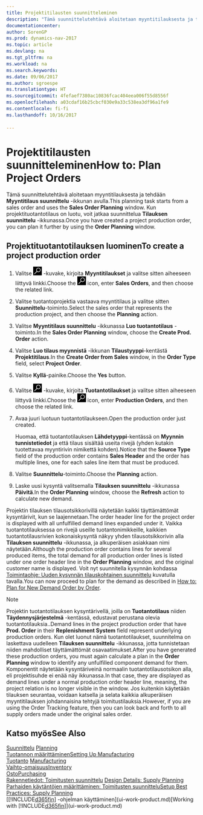 ```yaml
---
title: Projektitilausten suunnitteleminen
description: "Tämä suunnittelutehtävä aloitetaan myyntitilauksesta ja tehdään **Myyntitilaus suunnittelu** -ikkunan avulla. Kun projektituotantotilaus on luotu, voit jatkaa suunnittelua **Tilauksen suunnittelu** -ikkunassa."
documentationcenter: 
author: SorenGP
ms.prod: dynamics-nav-2017
ms.topic: article
ms.devlang: na
ms.tgt_pltfrm: na
ms.workload: na
ms.search.keywords: 
ms.date: 09/06/2017
ms.author: sgroespe
ms.translationtype: HT
ms.sourcegitcommit: 4fefaef7380ac10836fcac404eea006f55d8556f
ms.openlocfilehash: a03cdaf16b25cbcf030e9a33c538ea3df96a1fe9
ms.contentlocale: fi-fi
ms.lasthandoff: 10/16/2017

---
```

# <a name="how-to-plan-project-orders"></a><span data-ttu-id="5ef15-104">Projektitilausten suunnitteleminen</span><span class="sxs-lookup"><span data-stu-id="5ef15-104">How to: Plan Project Orders</span></span>
<span data-ttu-id="5ef15-105">Tämä suunnittelutehtävä aloitetaan myyntitilauksesta ja tehdään **Myyntitilaus suunnittelu** -ikkunan avulla.</span><span class="sxs-lookup"><span data-stu-id="5ef15-105">This planning task starts from a sales order and uses the **Sales Order Planning** window.</span></span> <span data-ttu-id="5ef15-106">Kun projektituotantotilaus on luotu, voit jatkaa suunnittelua **Tilauksen suunnittelu** -ikkunassa.</span><span class="sxs-lookup"><span data-stu-id="5ef15-106">Once you have created a project production order, you can plan it further by using the **Order Planning** window.</span></span>  

## <a name="to-create-a-project-production-order"></a><span data-ttu-id="5ef15-107">Projektituotantotilauksen luominen</span><span class="sxs-lookup"><span data-stu-id="5ef15-107">To create a project production order</span></span>  

1.  <span data-ttu-id="5ef15-108">Valitse ![Etsi sivu tai raportti](media/ui-search/search_small.png "Etsi sivu tai raportti -kuvake") -kuvake, kirjoita **Myyntitilaukset** ja valitse sitten aiheeseen liittyvä linkki.</span><span class="sxs-lookup"><span data-stu-id="5ef15-108">Choose the ![Search for Page or Report](media/ui-search/search_small.png "Search for Page or Report icon") icon, enter **Sales Orders**, and then choose the related link.</span></span>  
2.  <span data-ttu-id="5ef15-109">Valitse tuotantoprojektia vastaava myyntitilaus ja valitse sitten **Suunnittelu**-toiminto.</span><span class="sxs-lookup"><span data-stu-id="5ef15-109">Select the sales order that represents the production project, and then choose the **Planning** action.</span></span>  
4.  <span data-ttu-id="5ef15-110">Valitse **Myyntitilaus suunnittelu** -ikkunassa **Luo tuotantotilaus** -toiminto.</span><span class="sxs-lookup"><span data-stu-id="5ef15-110">In the **Sales Order Planning** window, choose  the **Create Prod. Order** action.</span></span>  
5.  <span data-ttu-id="5ef15-111">Valitse **Luo tilaus myynnistä** -ikkunan **Tilaustyyppi**-kentästä **Projektitilaus**.</span><span class="sxs-lookup"><span data-stu-id="5ef15-111">In the **Create Order from Sales** window, in the **Order Type** field, select **Project Order**.</span></span>  
6.  <span data-ttu-id="5ef15-112">Valitse **Kyllä**-painike.</span><span class="sxs-lookup"><span data-stu-id="5ef15-112">Choose the **Yes** button.</span></span>  
7.  <span data-ttu-id="5ef15-113">Valitse ![Etsi sivu tai raportti](media/ui-search/search_small.png "Etsi sivu tai raportti -kuvake") -kuvake, kirjoita **Tuotantotilaukset** ja valitse sitten aiheeseen liittyvä linkki.</span><span class="sxs-lookup"><span data-stu-id="5ef15-113">Choose the ![Search for Page or Report](media/ui-search/search_small.png "Search for Page or Report icon") icon, enter **Production Orders**, and then choose the related link.</span></span>
8. <span data-ttu-id="5ef15-114">Avaa juuri luotuun tuotantotilaukseen.</span><span class="sxs-lookup"><span data-stu-id="5ef15-114">Open the production order just created.</span></span>  

    <span data-ttu-id="5ef15-115">Huomaa, että tuotantotilauksen **Lähdetyyppi**-kentässä on **Myynnin tunnistetiedot** ja että tilaus sisältää useita rivejä (yhden kutakin tuotettavaa myyntirivin nimikettä kohden).</span><span class="sxs-lookup"><span data-stu-id="5ef15-115">Notice that the **Source Type** field of the production order contains **Sales Header** and the order has multiple lines, one for each sales line item that must be produced.</span></span>  
9. <span data-ttu-id="5ef15-116">Valitse **Suunnittelu**-toiminto.</span><span class="sxs-lookup"><span data-stu-id="5ef15-116">Choose the **Planning** action.</span></span>
10. <span data-ttu-id="5ef15-117">Laske uusi kysyntä valitsemalla **Tilauksen suunnittelu** -ikkunassa **Päivitä**.</span><span class="sxs-lookup"><span data-stu-id="5ef15-117">In the **Order Planning** window, choose the **Refresh** action to calculate new demand.</span></span>  

<span data-ttu-id="5ef15-118">Projektin tilauksen tilausotsikkorivillä näytetään kaikki täyttämättömät kysyntärivit, kun se laajennetaan.</span><span class="sxs-lookup"><span data-stu-id="5ef15-118">The order header line for the project order is displayed with all unfulfilled demand lines expanded under it.</span></span> <span data-ttu-id="5ef15-119">Vaikka tuotantotilauksessa on rivejä useille tuotantonimikkeille, kaikkien tuotantotilausrivien kokonaiskysyntä näkyy yhden tilausotsikkorivin alla **Tilauksen suunnittelu** -ikkunassa, ja alkuperäisen asiakkaan nimi näytetään.</span><span class="sxs-lookup"><span data-stu-id="5ef15-119">Although the production order contains lines for several produced items, the total demand for all production order lines is listed under one order header line in the **Order Planning** window, and the original customer name is displayed.</span></span> <span data-ttu-id="5ef15-120">Voit nyt suunnitella kysynnän kohdassa [Toimintaohje: Uuden kysynnän tilauskohtainen suunnittelu](production-how-to-plan-for-new-demand.md) kuvatulla tavalla.</span><span class="sxs-lookup"><span data-stu-id="5ef15-120">You can now proceed to plan for the demand as described in [How to: Plan for New Demand Order by Order](production-how-to-plan-for-new-demand.md).</span></span>  

> [!NOTE]  
>  <span data-ttu-id="5ef15-121">Projektin tuotantotilauksen kysyntärivellä, joilla on **Tuotantotilaus** niiden **Täydennysjärjestelmä** -kentässä, edustavat perustana olevia tuotantotilauksia..</span><span class="sxs-lookup"><span data-stu-id="5ef15-121">Demand lines in the project production order that have **Prod. Order** in their **Replenishment System** field represent underlying production orders.</span></span> <span data-ttu-id="5ef15-122">Kun olet luonut nämä tuotantotilaukset, suunnitelma on laskettava uudelleen **Tilauksen suunnittelu** -ikkunassa, jotta tunnistetaan niiden mahdolliset täyttämättömät osavaatimukset.</span><span class="sxs-lookup"><span data-stu-id="5ef15-122">After you have generated these production orders, you must again calculate a plan in the **Order Planning** window to identify any unfulfilled component demand for them.</span></span> <span data-ttu-id="5ef15-123">Komponentit näytetään kysyntäriveinä normaalin tuotantotilausotsikon alla, eli projektisuhde ei enää näy ikkunassa.</span><span class="sxs-lookup"><span data-stu-id="5ef15-123">In that case, they are displayed as demand lines under a normal production order header line, meaning, the project relation is no longer visible in the window.</span></span> <span data-ttu-id="5ef15-124">Jos kuitenkin käytetään tilauksen seurantaa, voidaan katsella ja selata kaikkia alkuperäisen myyntitilauksen johdannaisina tehtyjä toimitustilauksia.</span><span class="sxs-lookup"><span data-stu-id="5ef15-124">However, if you are using the Order Tracking feature, then you can look back and forth to all supply orders made under the original sales order.</span></span>  

## <a name="see-also"></a><span data-ttu-id="5ef15-125">Katso myös</span><span class="sxs-lookup"><span data-stu-id="5ef15-125">See Also</span></span>
<span data-ttu-id="5ef15-126">[Suunnittelu](production-planning.md) </span><span class="sxs-lookup"><span data-stu-id="5ef15-126">[Planning](production-planning.md) </span></span>  
[<span data-ttu-id="5ef15-127">Tuotannon määrittäminen</span><span class="sxs-lookup"><span data-stu-id="5ef15-127">Setting Up Manufacturing</span></span>](production-configure-production-processes.md)  
<span data-ttu-id="5ef15-128">[Tuotanto](production-manage-manufacturing.md)  </span><span class="sxs-lookup"><span data-stu-id="5ef15-128">[Manufacturing](production-manage-manufacturing.md)  </span></span>  
[<span data-ttu-id="5ef15-129">Vaihto-omaisuus</span><span class="sxs-lookup"><span data-stu-id="5ef15-129">Inventory</span></span>](inventory-manage-inventory.md)  
[<span data-ttu-id="5ef15-130">Osto</span><span class="sxs-lookup"><span data-stu-id="5ef15-130">Purchasing</span></span>](purchasing-manage-purchasing.md)  
<span data-ttu-id="5ef15-131">[Rakennetiedot: Toimitusten suunnittelu](design-details-supply-planning.md) </span><span class="sxs-lookup"><span data-stu-id="5ef15-131">[Design Details: Supply Planning](design-details-supply-planning.md) </span></span>  
[<span data-ttu-id="5ef15-132">Parhaiden käytäntöjen määrittäminen: Toimitusten suunnittelu</span><span class="sxs-lookup"><span data-stu-id="5ef15-132">Setup Best Practices: Supply Planning</span></span>](setup-best-practices-supply-planning.md)  
<span data-ttu-id="5ef15-133">[[!INCLUDE[d365fin](includes/d365fin_md.md)] -ohjelman käyttäminen](ui-work-product.md)</span><span class="sxs-lookup"><span data-stu-id="5ef15-133">[Working with [!INCLUDE[d365fin](includes/d365fin_md.md)]](ui-work-product.md)</span></span>

